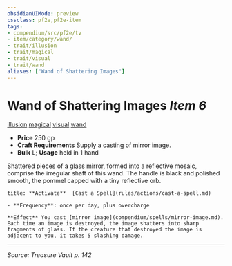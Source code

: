 ```yaml
---
obsidianUIMode: preview
cssclass: pf2e,pf2e-item
tags:
- compendium/src/pf2e/tv
- item/category/wand/
- trait/illusion
- trait/magical
- trait/visual
- trait/wand
aliases: ["Wand of Shattering Images"]
---
```

# Wand of Shattering Images *Item 6*  
[illusion](illusion.md "Illusion School Trait")  [magical](magical.md "Magical Item Trait")  [visual](visual.md "Visual Effect Trait")  [wand](wand.md "Wand Item Trait")  

- **Price** 250 gp
- **Craft Requirements** Supply a casting of mirror image.
- **Bulk** L; **Usage** held in 1 hand

Shattered pieces of a glass mirror, formed into a reflective mosaic, comprise the irregular shaft of this wand. The handle is black and polished smooth, the pommel capped with a tiny reflective orb.

```ad-embed-ability
title: **Activate**  [Cast a Spell](rules/actions/cast-a-spell.md)

- **Frequency**: once per day, plus overcharge

**Effect** You cast [mirror image](compendium/spells/mirror-image.md). Each time an image is destroyed, the image shatters into sharp fragments of glass. If the creature that destroyed the image is adjacent to you, it takes 5 slashing damage.
```


---
*Source: Treasure Vault p. 142*